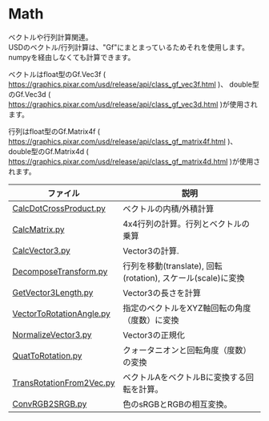 # Math

ベクトルや行列計算関連。     
USDのベクトル/行列計算は、"Gf"にまとまっているためそれを使用します。      
numpyを経由しなくても計算できます。     

ベクトルはfloat型のGf.Vec3f ( https://graphics.pixar.com/usd/release/api/class_gf_vec3f.html )、
double型のGf.Vec3d ( https://graphics.pixar.com/usd/release/api/class_gf_vec3d.html )が使用されます。    

行列はfloat型のGf.Matrix4f ( https://graphics.pixar.com/usd/release/api/class_gf_matrix4f.html )、
double型のGf.Matrix4d ( https://graphics.pixar.com/usd/release/api/class_gf_matrix4d.html )が使用されます。    


|ファイル|説明|     
|---|---|     
|[CalcDotCrossProduct.py](./CalcDotCrossProduct.py)|ベクトルの内積/外積計算|     
|[CalcMatrix.py](./CalcMatrix.py)|4x4行列の計算。行列とベクトルの乗算|     
|[CalcVector3.py](./CalcVector3.py)|Vector3の計算.|     
|[DecomposeTransform.py](./DecomposeTransform.py)|行列を移動(translate), 回転(rotation), スケール(scale)に変換|     
|[GetVector3Length.py](./GetVector3Length.py)|Vector3の長さを計算|     
|[VectorToRotationAngle.py](./VectorToRotationAngle.py)|指定のベクトルをXYZ軸回転の角度（度数）に変換|     
|[NormalizeVector3.py](./NormalizeVector3.py)|Vector3の正規化|     
|[QuatToRotation.py](./QuatToRotation.py)|クォータニオンと回転角度（度数）の変換|     
|[TransRotationFrom2Vec.py](./TransRotationFrom2Vec.py)|ベクトルAをベクトルBに変換する回転を計算。|     
|[ConvRGB2SRGB.py](./ConvRGB2SRGB.py)|色のsRGBとRGBの相互変換。|     



